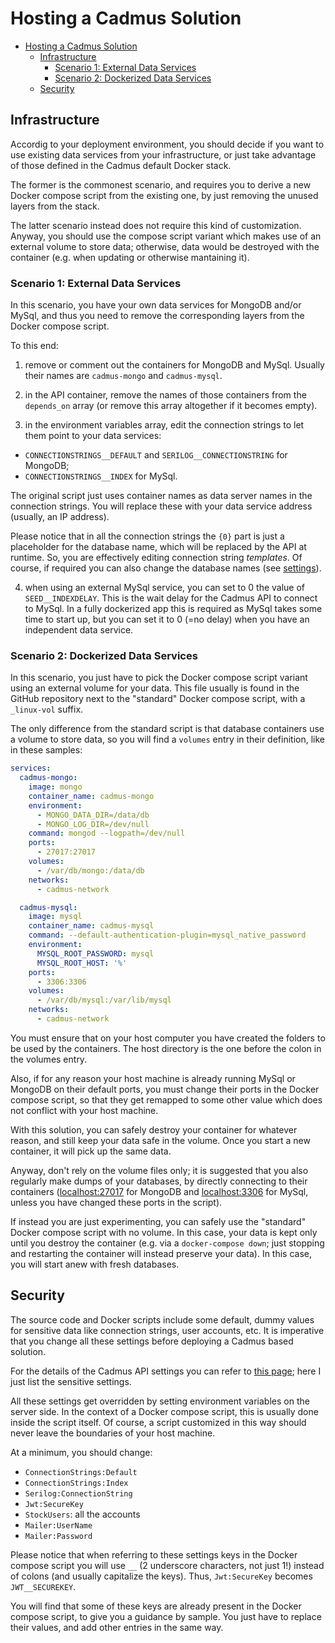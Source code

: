 # Hosting a Cadmus Solution

- [Hosting a Cadmus Solution](#hosting-a-cadmus-solution)
  - [Infrastructure](#infrastructure)
    - [Scenario 1: External Data Services](#scenario-1-external-data-services)
    - [Scenario 2: Dockerized Data Services](#scenario-2-dockerized-data-services)
  - [Security](#security)

## Infrastructure

Accordig to your deployment environment, you should decide if you want to use existing data services from your infrastructure, or just take advantage of those defined in the Cadmus default Docker stack.

The former is the commonest scenario, and requires you to derive a new Docker compose script from the existing one, by just removing the unused layers from the stack.

The latter scenario instead does not require this kind of customization. Anyway, you should use the compose script variant which makes use of an external volume to store data; otherwise, data would be destroyed with the container (e.g. when updating or otherwise mantaining it).

### Scenario 1: External Data Services

In this scenario, you have your own data services for MongoDB and/or MySql, and thus you need to remove the corresponding layers from the Docker compose script.

To this end:

1. remove or comment out the containers for MongoDB and MySql. Usually their names are `cadmus-mongo` and `cadmus-mysql`.

2. in the API container, remove the names of those containers from the `depends_on` array (or remove this array altogether if it becomes empty).

3. in the environment variables array, edit the connection strings to let them point to your data services:

- `CONNECTIONSTRINGS__DEFAULT` and `SERILOG__CONNECTIONSTRING` for MongoDB;
- `CONNECTIONSTRINGS__INDEX` for MySql.

The original script just uses container names as data server names in the connection strings. You will replace these with your data service address (usually, an IP address).

Please notice that in all the connection strings the `{0}` part is just a placeholder for the database name, which will be replaced by the API at runtime. So, you are effectively editing connection string _templates_. Of course, if required you can also change the database names (see [settings](./settings.md)).

4. when using an external MySql service, you can set to 0 the value of `SEED__INDEXDELAY`. This is the wait delay for the Cadmus API to connect to MySql. In a fully dockerized app this is required as MySql takes some time to start up, but you can set it to 0 (=no delay) when you have an independent data service.

### Scenario 2: Dockerized Data Services

In this scenario, you just have to pick the Docker compose script variant using an external volume for your data. This file usually is found in the GitHub repository next to the "standard" Docker compose script, with a `_linux-vol` suffix.

The only difference from the standard script is that database containers use a volume to store data, so you will find a `volumes` entry in their definition, like in these samples:

```yml
services:
  cadmus-mongo:
    image: mongo
    container_name: cadmus-mongo
    environment:
      - MONGO_DATA_DIR=/data/db
      - MONGO_LOG_DIR=/dev/null
    command: mongod --logpath=/dev/null
    ports:
      - 27017:27017
    volumes:
      - /var/db/mongo:/data/db
    networks:
      - cadmus-network

  cadmus-mysql:
    image: mysql
    container_name: cadmus-mysql
    command: --default-authentication-plugin=mysql_native_password
    environment:
      MYSQL_ROOT_PASSWORD: mysql
      MYSQL_ROOT_HOST: '%'
    ports:
      - 3306:3306
    volumes:
      - /var/db/mysql:/var/lib/mysql
    networks:
      - cadmus-network
```

You must ensure that on your host computer you have created the folders to be used by the containers. The host directory is the one before the colon in the volumes entry.

Also, if for any reason your host machine is already running MySql or MongoDB on their default ports, you must change their ports in the Docker compose script, so that they get remapped to some other value which does not conflict with your host machine.

With this solution, you can safely destroy your container for whatever reason, and still keep your data safe in the volume. Once you start a new container, it will pick up the same data.

Anyway, don't rely on the volume files only; it is suggested that you also regularly make dumps of your databases, by directly connecting to their containers (<localhost:27017> for MongoDB and <localhost:3306> for MySql, unless you have changed these ports in the script).

If instead you are just experimenting, you can safely use the "standard" Docker compose script with no volume. In this case, your data is kept only until you destroy the container (e.g. via a `docker-compose down`; just stopping and restarting the container will instead preserve your data). In this case, you will start anew with fresh databases.

## Security

The source code and Docker scripts include some default, dummy values for sensitive data like connection strings, user accounts, etc. It is imperative that you change all these settings before deploying a Cadmus based solution.

For the details of the Cadmus API settings you can refer to [this page](settings.md); here I just list the sensitive settings.

All these settings get overridden by setting environment variables on the server side. In the context of a Docker compose script, this is usually done inside the script itself. Of course, a script customized in this way should never leave the boundaries of your host machine.

At a minimum, you should change:

- `ConnectionStrings:Default`
- `ConnectionStrings:Index`
- `Serilog:ConnectionString`
- `Jwt:SecureKey`
- `StockUsers`: all the accounts
- `Mailer:UserName`
- `Mailer:Password`

Please notice that when referring to these settings keys in the Docker compose script you will use `__` (2 underscore characters, not just 1!) instead of colons (and usually capitalize the keys). Thus, `Jwt:SecureKey` becomes `JWT__SECUREKEY`.

You will find that some of these keys are already present in the Docker compose script, to give you a guidance by sample. You just have to replace their values, and add other entries in the same way.
